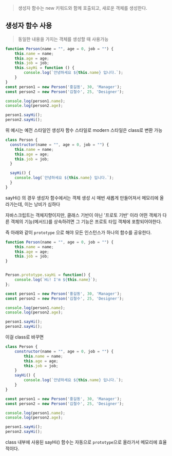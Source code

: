 > 생성자 함수는 new 키워드와 함께 호출되고, 새로운 객체를 생성한다.

## 생성자 함수 사용
> 동일한 내용을 가지는 객체를 생성할 때 사용가능

```js
function Person(name = "", age = 0, job = "") {
    this.name = name;
    this.age = age;
    this.job = job;
    this.sayHi = function () {
        console.log(`안녕하세요 ${this.name} 입니다.`);
    }
}
const person1 = new Person('홍길동', 30, 'Manager');
const person2 = new Person('김철수', 25, 'Designer');

console.log(person1.name);
console.log(person2.age);

person1.sayHi();
person2.sayHi();
```

위 예시는 예전 스타일인 생성자 함수 스타일로 modern 스타일은 class로 변환 가능

```js
class Person {
  constructor(name = "", age = 0, job = "") {
    this.name = name;
    this.age = age;
    this.job = job;
  }

  sayHi() {
    console.log(`안녕하세요 ${this.name} 입니다.`);
  }
}
```

sayHi() 의 경우 생성자 함수에서는 객체 생성 시 매번 새롭게 만들어져서 메모리에 올라가는데, 이는 낭비가 심하다

 자바스크립트는 객체지향이지만, 클래스 기반이 아닌 '프로토 기반' 이라 어떤 객체가 다른 객체의 기능(메서드)를 상속하려면 그 기능은 프로토 타입 객체에 포함되어야한다.
 
즉  아래와 같이 `prototype` 으로 해야 모든 인스턴스가 하나의 함수를 공유한다.

```js
function Person(name = "", age = 0, job = "") {
    this.name = name;
    this.age = age;
    this.job = job;
}


Person.prototype.sayHi = function() {
    console.log(`Hi! I'm ${this.name}`);
};

const person1 = new Person('홍길동', 30, 'Manager');
const person2 = new Person('김철수', 25, 'Designer');

console.log(person1.name);
console.log(person2.age);

person1.sayHi();
person2.sayHi();
```

이걸 class로 바꾸면

```js
class Person {
    constructor(name = "", age = 0, job = "") {
        this.name = name;
        this.age = age;
        this.job = job;
    }
    sayHi() {
        console.log(`안녕하세요 ${this.name} 입니다.`);
    }
}

const person1 = new Person('홍길동', 30, 'Manager');
const person2 = new Person('김철수', 25, 'Designer');

console.log(person1.name);
console.log(person2.age);

person1.sayHi();
person2.sayHi();
```

class 내부에 사용된 sayHi() 함수는 자동으로 `prototype`으로 올라가서 메모리에 효율적이다.

